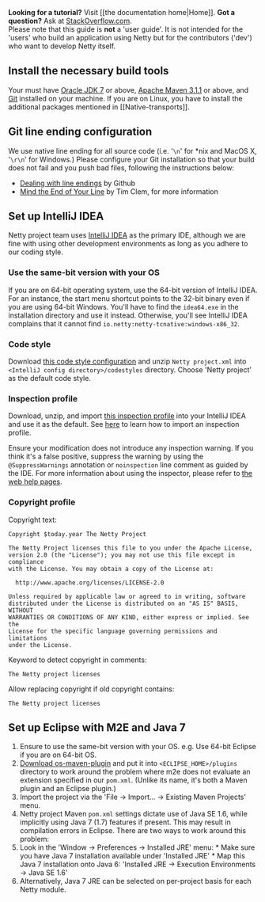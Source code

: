 <div class="alert alert-danger"><strong>Looking for a tutorial?</strong> Visit [[the documentation home|Home]]. <strong>Got a question?</strong> Ask at <a href="https://stackoverflow.com/questions/tagged/netty">StackOverflow.com</a>.<br>Please note that this guide is <strong>not</strong> a 'user guide'.  It is not intended for the 'users' who build an application using Netty but for the contributors ('dev') who want to develop Netty itself.</div>

## Install the necessary build tools

Your must have [Oracle JDK 7](http://java.oracle.com/) or above, [Apache Maven 3.1.1](http://maven.apache.org/) or above, and [Git](http://git-scm.com/) installed on your machine.  If you are on Linux, you have to install the additional packages mentioned in [[Native-transports]].

## Git line ending configuration

We use native line ending for all source code (i.e. '`\n`' for *nix and MacOS X, '`\r\n`' for Windows.) Please configure your Git installation so that your build does not fail and you push bad files, following the instructions below:

* [Dealing with line endings](https://help.github.com/articles/dealing-with-line-endings) by Github
* [Mind the End of Your Line](http://adaptivepatchwork.com/2012/03/01/mind-the-end-of-your-line/) by Tim Clem, for more information

## Set up IntelliJ IDEA

Netty project team uses [IntelliJ IDEA](http://www.jetbrains.com/idea/) as the primary IDE, although we are fine with using other development environments as long as you adhere to our coding style.

### Use the same-bit version with your OS

If you are on 64-bit operating system, use the 64-bit version of IntelliJ IDEA.  For an instance, the start menu shortcut points to the 32-bit binary even if you are using 64-bit Windows.  You'll have to find the `idea64.exe` in the installation directory and use it instead.  Otherwise, you'll see IntelliJ IDEA complains that it cannot find `io.netty:netty-tcnative:windows-x86_32`.

### Code style

Download [this code style configuration](http://netty.io/files/IntelliJ%20IDEA%20Code%20Style.zip) and unzip `Netty project.xml` into `<IntelliJ config directory>/codestyles` directory.  Choose 'Netty project' as the default code style.

### Inspection profile

Download, unzip, and import [this inspection profile](http://netty.io/files/IntelliJ%20IDEA%20Inspection%20Profile.xml.zip) into your IntelliJ IDEA and use it as the default.  See [here](http://www.jetbrains.com/idea/webhelp/customizing-profiles.html#d1372841e358) to learn how to import an inspection profile.

Ensure your modification does not introduce any inspection warning. If you think it's a false positive, suppress the warning by using the `@SuppressWarnings` annotation or `noinspection` line comment as guided by the IDE.  For more information about using the inspector, please refer to [the web help pages](http://www.jetbrains.com/idea/webhelp/inspecting-source-code.html).

### Copyright profile

Copyright text:

```plain
Copyright $today.year The Netty Project

The Netty Project licenses this file to you under the Apache License,
version 2.0 (the "License"); you may not use this file except in compliance
with the License. You may obtain a copy of the License at:

  http://www.apache.org/licenses/LICENSE-2.0

Unless required by applicable law or agreed to in writing, software
distributed under the License is distributed on an "AS IS" BASIS, WITHOUT
WARRANTIES OR CONDITIONS OF ANY KIND, either express or implied. See the
License for the specific language governing permissions and limitations
under the License.
```

Keyword to detect copyright in comments:

```
The Netty project licenses
```

Allow replacing copyright if old copyright contains:

```
The Netty project licenses
```

## Set up Eclipse with M2E and Java 7

1. Ensure to use the same-bit version with your OS. e.g. Use 64-bit Eclipse if you are on 64-bit OS.
1. [Download os-maven-plugin](http://repo1.maven.org/maven2/kr/motd/maven/os-maven-plugin/1.2.0.Final/os-maven-plugin-1.2.0.Final.jar) and put it into `<ECLIPSE_HOME>/plugins` directory to work around the problem where m2e does not evaluate an extension specified in our `pom.xml`.  (Unlike its name, it's both a Maven plugin and an Eclipse plugin.)
1. Import the project via the 'File → Import... → Existing Maven Projects' menu.
1. Netty project Maven `pom.xml` settings dictate use of Java SE 1.6, while implicitly using Java 7 (1.7) features if present.  This may result in compilation errors in Eclipse.  There are two ways to work around this problem:
  1. Look in the 'Window → Preferences → Installed JRE' menu:
    * Make sure you have Java 7 installation available under 'Installed JRE'
    * Map this Java 7 installation onto Java 6: 'Installed JRE → Execution Environments → Java SE 1.6'
  1. Alternatively, Java 7 JRE can be selected on per-project basis for each Netty module.
